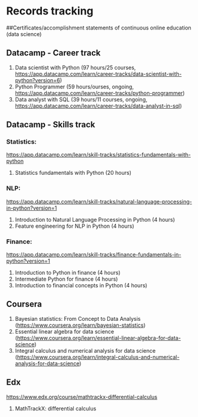 # Records tracking

##Certificates/accomplishment statements of continuous online education (data science)

## Datacamp - Career track
1. Data scientist with Python (97 hours/25 courses, https://app.datacamp.com/learn/career-tracks/data-scientist-with-python?version=6)
2. Python Programmer (59 hours/ourses, ongoing, https://app.datacamp.com/learn/career-tracks/python-programmer)
3. Data analyst with SQL (39 hours/11 courses, ongoing, https://app.datacamp.com/learn/career-tracks/data-analyst-in-sql)

## Datacamp - Skills track
### Statistics:
https://app.datacamp.com/learn/skill-tracks/statistics-fundamentals-with-python
1. Statistics fundamentals with Python (20 hours)

### NLP:
https://app.datacamp.com/learn/skill-tracks/natural-language-processing-in-python?version=1
1. Introduction to Natural Language Processing in Python (4 hours)
2. Feature engineering for NLP in Python (4 hours)

### Finance:
https://app.datacamp.com/learn/skill-tracks/finance-fundamentals-in-python?version=1
1. Introduction to Python in finance (4 hours)
2. Intermediate Python for finance (4 hours)
3. Introduction to financial concepts in Python (4 hours)

## Coursera
1. Bayesian statistics: From Concept to Data Analysis (https://www.coursera.org/learn/bayesian-statistics)
2. Essential linear algebra for data science (https://www.coursera.org/learn/essential-linear-algebra-for-data-science)
3. Integral calculus and numerical analysis for data science (https://www.coursera.org/learn/integral-calculus-and-numerical-analysis-for-data-science)

## Edx
https://www.edx.org/course/mathtrackx-differential-calculus
1. MathTrackX: differential calculus
